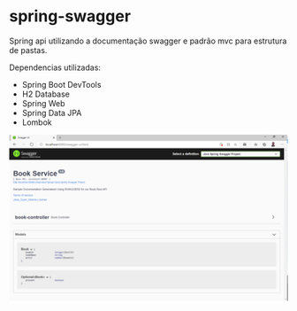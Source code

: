 # spring-swagger
Spring api utilizando a documentação swagger e padrão mvc para estrutura de pastas.

Dependencias utilizadas:
- Spring Boot DevTools
- H2 Database
- Spring Web
- Spring Data JPA
- Lombok

![](images/Introduction.png?raw=true)

